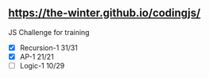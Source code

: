 https://the-winter.github.io/codingjs/
--------------------------------------

JS Challenge for training

- [x] Recursion-1 31/31
- [x] AP-1 21/21
- [ ] Logic-1 10/29